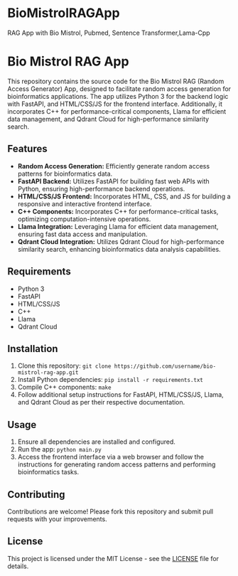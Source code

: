 # BioMistrolRAGApp
RAG App with Bio Mistrol, Pubmed, Sentence Transformer,Lama-Cpp







# Bio Mistrol RAG App

This repository contains the source code for the Bio Mistrol RAG (Random Access Generator) App, designed to facilitate random access generation for bioinformatics applications. The app utilizes Python 3 for the backend logic with FastAPI, and HTML/CSS/JS for the frontend interface. Additionally, it incorporates C++ for performance-critical components, Llama for efficient data management, and Qdrant Cloud for high-performance similarity search.

## Features

- **Random Access Generation:** Efficiently generate random access patterns for bioinformatics data.
- **FastAPI Backend:** Utilizes FastAPI for building fast web APIs with Python, ensuring high-performance backend operations.
- **HTML/CSS/JS Frontend:** Incorporates HTML, CSS, and JS for building a responsive and interactive frontend interface.
- **C++ Components:** Incorporates C++ for performance-critical tasks, optimizing computation-intensive operations.
- **Llama Integration:** Leveraging Llama for efficient data management, ensuring fast data access and manipulation.
- **Qdrant Cloud Integration:** Utilizes Qdrant Cloud for high-performance similarity search, enhancing bioinformatics data analysis capabilities.

## Requirements

- Python 3
- FastAPI
- HTML/CSS/JS
- C++
- Llama
- Qdrant Cloud

## Installation

1. Clone this repository: `git clone https://github.com/username/bio-mistrol-rag-app.git`
2. Install Python dependencies: `pip install -r requirements.txt`
3. Compile C++ components: `make`
4. Follow additional setup instructions for FastAPI, HTML/CSS/JS, Llama, and Qdrant Cloud as per their respective documentation.

## Usage

1. Ensure all dependencies are installed and configured.
2. Run the app: `python main.py`
3. Access the frontend interface via a web browser and follow the instructions for generating random access patterns and performing bioinformatics tasks.

## Contributing

Contributions are welcome! Please fork this repository and submit pull requests with your improvements.

## License

This project is licensed under the MIT License - see the [LICENSE](LICENSE) file for details.
